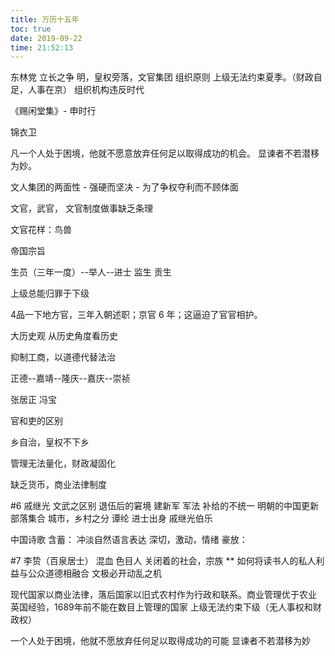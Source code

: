```yaml
---
title: 万历十五年
toc: true
date: 2019-09-22 
time: 21:52:13
---
```


东林党
立长之争
明，皇权旁落，文官集团
组织原则 
    上级无法约束夏季。（财政自足，人事在京）
    组织机构违反时代

《赐闲堂集》- 申时行

锦衣卫

凡一个人处于困境，他就不愿意放弃任何足以取得成功的机会。
显谏者不若潜移为妙。

文人集团的两面性
    - 强硬而坚决
    - 为了争权夺利而不顾体面
    
文官，武官，
    文官制度做事缺乏条理
    
文官花样：鸟兽

帝国宗旨

生员（三年一度）--举人--进士
监生 贡生

上级总能归罪于下级

4品一下地方官，三年入朝述职；京官 6 年；这逼迫了官官相护。

大历史观
    从历史角度看历史

抑制工商，以道德代替法治

正德--嘉靖--隆庆--嘉庆--崇祯

张居正 
冯宝

官和吏的区别

乡自治，皇权不下乡

管理无法量化，财政凝固化

缺乏货币，商业法律制度

#6 戚继光
文武之区别 退伍后的窘境 
建新军 军法
补给的不统一
明朝的中国更新部落集合
城市，乡村之分
谭纶 进士出身 戚继光伯乐

中国诗歌 
    含蓄： 冲淡自然语言表达 深切，激动，情绪
    豪放：
    
#7 李贽（百泉居士）
混血 色目人
关闭着的社会，宗族
** 如何将读书人的私人利益与公众道德相融合
文极必开动乱之机

现代国家以商业法律，落后国家以旧式农村作为行政和联系。商业管理优于农业
英国经验，1689年前不能在数目上管理的国家
上级无法约束下级（无人事权和财政权）

一个人处于困境，他就不愿放弃任何足以取得成功的可能
显谏者不若潜移为妙

